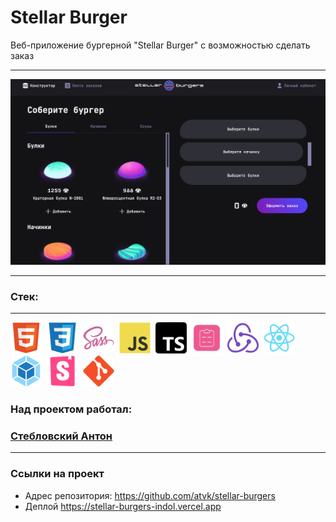 # Stellar Burger

Веб-приложение бургерной "Stellar Burger" с возможностью сделать заказ

---

<img src="./src/images/stage.png">

---

### Cтек:

---

<div id="stack">
  <img id="stack-img" src="./src/images/html5-original.svg" title="HTML5" alt="HTML5" width="50px" height="50px">&nbsp
  <img id="stack-img" src="./src/images/css3-original.svg" title="CSS3" alt="CSS3" width="50px" height="50px">&nbsp
  <img id="stack-img" src="./src/images/sass-original.svg" title="Sass\Scss" alt="Sass\Scss" width="50px" height="50px">&nbsp
  <img id="stack-img" src="./src/images/javascript-original.svg" title="JavaScript" alt="JavaScript" width="50px" height="50px">&nbsp
  <img id="stack-img" src="./src/images/typescript.svg" title="TypeScript" alt="TypeScript" width="50px" height="50px">&nbsp
  <img id="stack-img" src="./src/images/react-hook-form-logo-only.svg" title="ReactHookForm" alt="ReactHookForm" width="50px" height="50px">&nbsp
  <img id="stack-img" src="./src/images/redux-original.svg" title="Redux" alt="Redux" width="50px" height="50px">&nbsp
  <img id="stack-img" src="./src/images/react-original.svg" title="React" alt="React" width="50px" height="50px">&nbsp
  <img id="stack-img" src="./src/images/webpack-original.svg" title="Webpack" alt="Webpack" width="50px" height="50px">&nbsp
  <img id="stack-img" src="./src/images/storybook-original.svg" title="Storybook" alt="Storybook" width="50px" height="50px">&nbsp
  <img id="stack-img" src="./src/images/git-original.svg" title="Git" alt="Git" width="50px" height="50px">&nbsp
</div>

### Над проектом работал:
<h3><a href="https://github.com/atvk" target="_blank">Стебловский Антон</a></h3>

---

### Ссылки на проект

- Адрес репозитория: https://github.com/atvk/stellar-burgers
- Деплой https://stellar-burgers-indol.vercel.app
